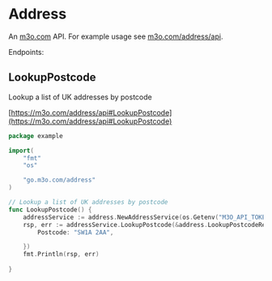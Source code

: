 # Address

An [m3o.com](https://m3o.com) API. For example usage see [m3o.com/address/api](https://m3o.com/address/api).

Endpoints:

## LookupPostcode

Lookup a list of UK addresses by postcode


[https://m3o.com/address/api#LookupPostcode](https://m3o.com/address/api#LookupPostcode)

```go
package example

import(
	"fmt"
	"os"

	"go.m3o.com/address"
)

// Lookup a list of UK addresses by postcode
func LookupPostcode() {
	addressService := address.NewAddressService(os.Getenv("M3O_API_TOKEN"))
	rsp, err := addressService.LookupPostcode(&address.LookupPostcodeRequest{
		Postcode: "SW1A 2AA",

	})
	fmt.Println(rsp, err)
	
}
```
